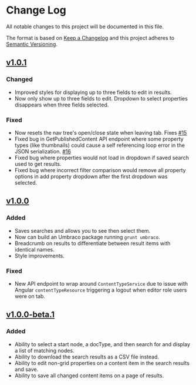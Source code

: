 # Change Log
All notable changes to this project will be documented in this file.

The format is based on [Keep a Changelog](http://keepachangelog.com/) and this project adheres to [Semantic Versioning](http://semver.org/).

## [v1.0.1](https://github.com/Offroadcode/Umbraco-Bulk-Edit/releases/tag/v1.0.1)

### Changed

- Improved styles for displaying up to three fields to edit in results.
- Now only show up to three fields to edit. Dropdown to select properties disappears when three fields selected.

### Fixed

- Now resets the nav tree's open/close state when leaving tab. Fixes [#15](https://github.com/Offroadcode/Umbraco-Bulk-Edit/issues/15)
- Fixed bug in GetPublishedContent API endpoint where some property types (like thumbnails) could cause a self referencing loop error in the JSON serialization. [#16](https://github.com/Offroadcode/Umbraco-Bulk-Edit/issues/16)
- Fixed bug where properties would not load in dropdown if saved search used to get results.
- Fixed bug where incorrect filter comparison would remove all property options in add property dropdown after the first dropdown was selected.

## [v1.0.0](https://github.com/Offroadcode/Umbraco-Bulk-Edit/releases/tag/v1.0.0)

### Added

- Saves searches and allows you to see then select them.
- Now can build an Umbraco package running `grunt umbraco`.
- Breadcrumb on results to differentiate between result items with identical names.
- Style improvements.

### Fixed

- New API endpoint to wrap around `ContentTypeService` due to issue with Angular `contentTypeResource` triggering a logout when editor role users were on tab.

## [v1.0.0-beta.1](https://github.com/Offroadcode/Umbraco-Bulk-Edit/releases/tag/v1.0.0-beta.1)

### Added
- Ability to select a start node, a docType, and then search for and display a list of matching nodes.
- Ability to download the search results as a CSV file instead.
- Ability to edit non-grid properties on a content item in the search results and save.
- Ability to save all changed content items on a page of results.